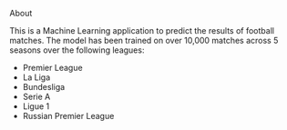 About

This is a Machine Learning application to predict the results of football matches. The model has been trained on over 10,000 matches across 5 seasons over the following leagues:

- Premier League
- La Liga
- Bundesliga
- Serie A
- Ligue 1
- Russian Premier League